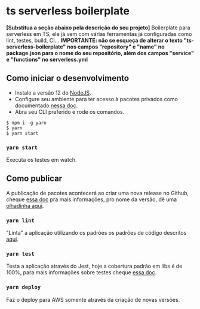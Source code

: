 # ts serverless boilerplate

**[Substitua a seção abaixo pela descrição do seu projeto]**
Boilerplate para serverless em TS, ele já vem com várias ferramentas já configuradas como lint, testes, build, CI...
**IMPORTANTE: não se esqueça de alterar o texto "ts-serverless-boilerplate" nos campos "repository" e "name" no package.json para o nome do seu repositório, além dos campos "service" e "functions" no serverless.yml**

## Como iniciar o desenvolvimento

- Instale a versão 12 do [NodeJS](https://nodejs.org/en/download/).
- Configure seu ambiente para ter acesso à pacotes privados como documentado [nessa doc](https://www.notion.so/movidesk/Como-autenticar-e-usar-nossas-bibliotecas-internas-23337b30b8e94009b7f8d3d9321730e4).
- Abra seu CLI preferido e rode os comandos.

````.cli
$ npm i -g yarn
$ yarn
$ yarn start
````

### `yarn start`

Executa os testes em watch.

## Como publicar

A publicação de pacotes acontecerá ao criar uma nova release no Github, cheque [essa doc](https://docs.github.com/en/enterprise/2.15/user/articles/creating-releases) pra mais informações, pro nome da versão, dê uma [olhadinha aqui](https://docs.npmjs.com/about-semantic-versioning).

### `yarn lint`

"Linta" a aplicação utilizando os padrões os padrões de código descritos [aqui](https://github.com/movidesk/frontend-chapter/blob/master/estilo_codigo_padrao.md).

### `yarn test`

Testa a aplicação através do Jest, hoje a cobertura padrão em libs é de 100%, para mais informações sobre testes cheque [essa doc](https://github.com/movidesk/frontend-chapter/blob/master/testing.md).

### `yarn deploy`

Faz o deploy para AWS somente através da criação de novas versões.
